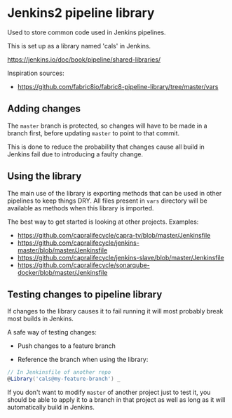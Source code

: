 # Jenkins2 pipeline library

Used to store common code used in Jenkins pipelines.

This is set up as a library named 'cals' in Jenkins.

https://jenkins.io/doc/book/pipeline/shared-libraries/

Inspiration sources:

- https://github.com/fabric8io/fabric8-pipeline-library/tree/master/vars

## Adding changes

The `master` branch is protected, so changes will have to be made
in a branch first, before updating `master` to point to that commit.

This is done to reduce the probability that changes cause all
build in Jenkins fail due to introducing a faulty change.

## Using the library

The main use of the library is exporting methods that can be used in other
pipelines to keep things DRY. All files present in `vars` directory will
be available as methods when this library is imported.

The best way to get started is looking at other projects. Examples:

- https://github.com/capralifecycle/capra-tv/blob/master/Jenkinsfile
- https://github.com/capralifecycle/jenkins-master/blob/master/Jenkinsfile
- https://github.com/capralifecycle/jenkins-slave/blob/master/Jenkinsfile
- https://github.com/capralifecycle/sonarqube-docker/blob/master/Jenkinsfile

## Testing changes to pipeline library

If changes to the library causes it to fail running it will most probably
break most builds in Jenkins.

A safe way of testing changes:

- Push changes to a feature branch

- Reference the branch when using the library:

```groovy
// In Jenkinsfile of another repo
@Library('cals@my-feature-branch') _
```

If you don't want to modify `master` of another project just to test it,
you should be able to apply it to a branch in that project as well as
long as it will automatically build in Jenkins.
